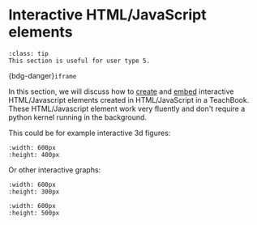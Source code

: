 # Interactive HTML/JavaScript elements

```{admonition} User types
:class: tip
This section is useful for user type 5.
```

{bdg-danger}`iframe`

In this section, we will discuss how to [create](creating_basic_HTML_elements.md) and [embed](adding_HTML_elements.md) interactive HTML/Javascript elements created in HTML/JavaScript in a TeachBook. These HTML/Javascript element work very fluently and don't require a python kernel running in the background.

This could be for example interactive 3d figures:

```{iframe} ../_static/element_render_box.html
:width: 600px
:height: 400px
```

Or other interactive graphs:

```{iframe} ../_static/element_pdf_and_cdf.html
:width: 600px
:height: 300px
```

```{iframe} https://openla.ewi.tudelft.nl/applet/lines_and_planes/normal_equation_plane_origin?iframe=true
:width: 600px
:height: 500px
```